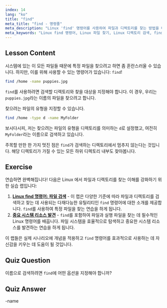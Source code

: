```yaml
---
index: 14
lang: "ko"
title: "find"
meta_title: "find - 명령줄"
meta_description: "Linux 'find' 명령어를 사용하여 파일과 디렉토리를 찾는 방법을 배우세요. 기본적인 검색 옵션을 알아보고 Linux 파일 관리 기술을 향상시키세요."
meta_keywords: "Linux find 명령어, Linux 파일 찾기, Linux 디렉토리 검색, find 명령어 튜토리얼, Linux 파일 관리, 초보자 Linux, Linux 가이드"
---
```


## Lesson Content

시스템에 있는 이 모든 파일들 때문에 특정 파일을 찾으려고 하면 좀 혼란스러울 수 있습니다. 하지만, 이를 위해 사용할 수 있는 명령어가 있습니다: `find`!

```bash
find /home -name puppies.jpg
```

`find`를 사용하려면 검색할 디렉토리와 찾을 대상을 지정해야 합니다. 이 경우, 우리는 `puppies.jpg`라는 이름의 파일을 찾으려고 합니다.

찾으려는 파일의 유형을 지정할 수 있습니다.

```bash
find /home -type d -name MyFolder
```

보시다시피, 저는 찾으려는 파일의 유형을 디렉토리를 의미하는 `d`로 설정했고, 여전히 `MyFolder`라는 이름으로 검색하고 있습니다.

주목할 만한 한 가지 멋진 점은 `find`가 검색하는 디렉토리에서 멈추지 않는다는 것입니다. 해당 디렉토리가 가질 수 있는 모든 하위 디렉토리 내부도 찾아봅니다.

## Exercise

연습하면 완벽해집니다! 다음은 Linux 에서 파일과 디렉토리를 찾는 이해를 강화하기 위한 실습 랩입니다:

1. **[Linux find 명령어: 파일 검색](https://labex.io/ko/labs/linux-linux-find-command-file-searching-219191)** - 이 랩은 다양한 기준에 따라 파일과 디렉토리를 검색하고 찾는 데 사용되는 다재다능한 유틸리티인 `find` 명령어에 대한 소개를 제공합니다. `find`를 사용하여 특정 파일을 찾는 연습을 하게 됩니다.
2. **[중요 시스템 리소스 발견](https://labex.io/ko/labs/linux-discover-critical-system-resources-388032)** - `find`를 포함하여 파일과 실행 파일을 찾는 데 필수적인 Linux 명령어를 배웁니다. 파일 시스템을 효율적으로 탐색하고 중요한 시스템 리소스를 발견하는 연습을 하게 됩니다.

이 랩들은 실제 시나리오에 개념을 적용하고 `find` 명령어를 효과적으로 사용하는 데 자신감을 키우는 데 도움이 될 것입니다.

## Quiz Question

이름으로 검색하려면 `find`에 어떤 옵션을 지정해야 합니까?

## Quiz Answer

-name
